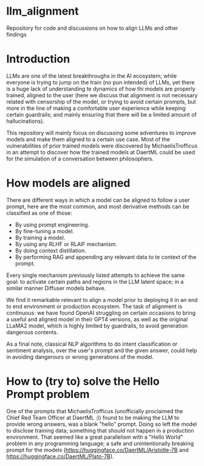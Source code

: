 # llm_alignment
Repository for code and discussions on how to align LLMs and other findings

# Introduction
LLMs are one of the latest breakthroughs in the AI ecosystem; while everyone is trying to jump on the train (no pun intended) of LLMs, yet there is a huge lack of understanding te dynamics of how thi models are properly trained, aligned to the user (here we discuss that alignment is not necessary related with censorship of the model, or trying to avoid certain prompts, but more in the line of making a comfortable user experience while keeping certain guardrails; and mainly ensuring that there will be a limited amount of hallucinations).

This repository will mainly focus on discussing some adventures to improve models and make them aligned to a certain use case. Most of the vulnerabilities of prior trained models were discovered by MichaelisTrofficus in an attempt to discover how the trained models at DaertML could be used for the simulation of a conversation between philosophers.

# How models are aligned
There are different ways in which a model can be aligned to follow a user prompt, here are the most common, and most derivative methods can be classified as one of those:
- By using prompt engineering.
- By fine-tuning a model.
- By training a model.
- By using any RLHF or RLAIF mechanism.
- By doing context distillation.
- By performing RAG and appending any relevant data to te context of the prompt.

Every single mechanism previously listed attempts to achieve the same goal: to activate certain paths and regions in the LLM latent space; in a similar manner Diffuser models behave.

We find it remarkable relevant to align a model prior to deploying it in an end to end environment or production ecosystem. The task of alignment is continuous: we have found OpenAI struggling on certain occasions to bring a useful and aligned model in their GPT4 versions, as well as the original LLaMA2 model, which is highly limited by guardrails, to avoid generation dangerous contents.

As a final note, classical NLP algorithms to do intent classification or sentiment analysis, over the user's prompt and the given answer, could help in avoiding dangerours or wrong generations of the model.

# How to (try to) solve the Hello Prompt problem
One of the prompts that MichaelisTrofficus (unofficially proclaimed the Chief Red Team Officer at DaertML :)) found to be making the LLM to provide wrong answers, was a blank "hello" prompt. Doing so left the model to disclose training data; something that should not happen in a production environment. That seemed like a great parallelism with a "Hello World" problem in any programming language; a safe and unintentionally breaking prompt for the models (https://huggingface.co/DaertML/Aristotle-7B and https://huggingface.co/DaertML/Plato-7B).
